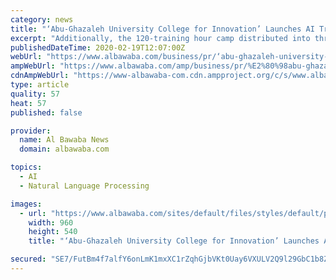 ```yaml
---
category: news
title: "‘Abu-Ghazaleh University College for Innovation’ Launches AI Training Camp"
excerpt: "Additionally, the 120-training hour camp distributed into three courses, enables trainees to acquire practical and scientific skills in various fields including English language, communication, soft skills, AI and Data Science ... Professional Interpretation and Translation, Website Arabization, Domain Names Registration, ICT Strategic Planning ..."
publishedDateTime: 2020-02-19T12:07:00Z
webUrl: "https://www.albawaba.com/business/pr/‘abu-ghazaleh-university-college-innovation’-launches-ai-training-camp-1340130"
ampWebUrl: "https://www.albawaba.com/amp/business/pr/%E2%80%98abu-ghazaleh-university-college-innovation%E2%80%99-launches-ai-training-camp-1340130"
cdnAmpWebUrl: "https://www-albawaba-com.cdn.ampproject.org/c/s/www.albawaba.com/amp/business/pr/%E2%80%98abu-ghazaleh-university-college-innovation%E2%80%99-launches-ai-training-camp-1340130"
type: article
quality: 57
heat: 57
published: false

provider:
  name: Al Bawaba News
  domain: albawaba.com

topics:
  - AI
  - Natural Language Processing

images:
  - url: "https://www.albawaba.com/sites/default/files/styles/default/public/2020-02/unnamed%20%281%29_3.jpg?itok=-2ewh1wi"
    width: 960
    height: 540
    title: "‘Abu-Ghazaleh University College for Innovation’ Launches AI Training Camp"

secured: "SE7/FutBm4f7alfY6onLmK1mxXC1rZqhGjbVKt0Uay6VXULV2Q9l29GbC1b8ZrgQlc6nwT8Md3dRq29uGsghW9a14hyatQE5pzT2Knw33DlURFCNFxOUUBeV/eq1UKzr9Vuidz2/GKpfyh8EaA4UMR92Li61Hh1YuoBDiWKhWjkpgOLdYg69YcL1aj+XZKi4Xplaz3QYp0ALbT4W2joFvWbXht/z5nZ4xLaaqNyPMvYrmRU5WdwN4ZY0zC7aWeenzf4nsFHmbW6SU4mRmXapy6U+OWcAtvoxFW/FeNrXNE+7fB7pgDbrKA2rwtfaHbQh;LLjxO9iJeIvILcO2CSRN2g=="
---
```


